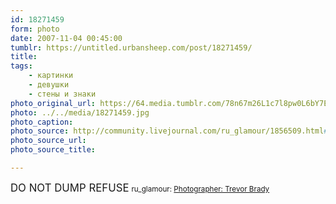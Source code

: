```yaml
---
id: 18271459
form: photo
date: 2007-11-04 00:45:00
tumblr: https://untitled.urbansheep.com/post/18271459/
title:
tags:
    - картинки
    - девушки
    - стены и знаки
photo_original_url: https://64.media.tumblr.com/78n67m26L1c7l8pw0L6bY7El_1280.jpg
photo: ../../media/18271459.jpg
photo_caption:
photo_source: http://community.livejournal.com/ru_glamour/1856509.html#cutid1
photo_source_url:
photo_source_title:

---
```


<p><big>DO NOT DUMP REFUSE</big> <small>ru_glamour: <a href="http://community.livejournal.com/ru_glamour/1856509.html">Photographer: Trevor Brady</a></small></p>
